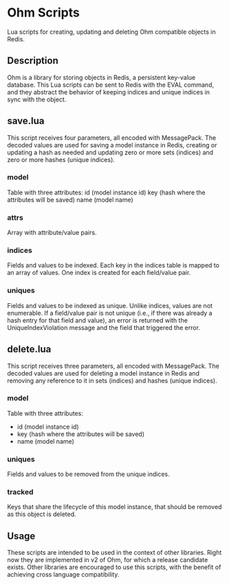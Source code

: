 Ohm Scripts
===========

Lua scripts for creating, updating and deleting Ohm compatible
objects in Redis.

Description
-----------

Ohm is a library for storing objects in Redis, a persistent
key-value database. This Lua scripts can be sent to Redis with the
EVAL command, and they abstract the behavior of keeping indices
and unique indices in sync with the object.

save.lua
--------

This script receives four parameters, all encoded with
MessagePack. The decoded values are used for saving a model
instance in Redis, creating or updating a hash as needed and
updating zero or more sets (indices) and zero or more hashes
(unique indices).

### model

Table with three attributes:
   id (model instance id)
   key (hash where the attributes will be saved)
   name (model name)

### attrs

Array with attribute/value pairs.

### indices

Fields and values to be indexed. Each key in the indices table is
mapped to an array of values. One index is created for each
field/value pair.

### uniques

Fields and values to be indexed as unique. Unlike indices, values
are not enumerable. If a field/value pair is not unique (i.e., if
there was already a hash entry for that field and value), an error
is returned with the UniqueIndexViolation message and the field
that triggered the error.

delete.lua
----------

This script receives three parameters, all encoded with
MessagePack. The decoded values are used for deleting a model
instance in Redis and removing any reference to it in sets
(indices) and hashes (unique indices).

### model

Table with three attributes:

  - id   (model instance id)
  - key  (hash where the attributes will be saved)
  - name (model name)

### uniques

Fields and values to be removed from the unique indices.

### tracked

Keys that share the lifecycle of this model instance, that should
be removed as this object is deleted.

Usage
-----

These scripts are intended to be used in the context of other
libraries. Right now they are implemented in v2 of Ohm, for which
a release candidate exists. Other libraries are encouraged to use
this scripts, with the benefit of achieving cross language
compatibility.
